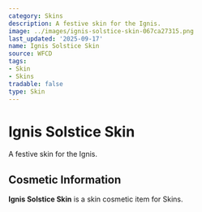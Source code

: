 ```yaml
---
category: Skins
description: A festive skin for the Ignis.
image: ../images/ignis-solstice-skin-067ca27315.png
last_updated: '2025-09-17'
name: Ignis Solstice Skin
source: WFCD
tags:
- Skin
- Skins
tradable: false
type: Skin
---
```


# Ignis Solstice Skin

A festive skin for the Ignis.

## Cosmetic Information

**Ignis Solstice Skin** is a skin cosmetic item for Skins.

